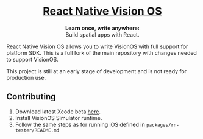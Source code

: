<h1 align="center">
  <a href="https://reactnative.dev/">
    React Native Vision OS
  </a>
</h1>

<p align="center">
  <strong>Learn once, write anywhere:</strong><br>
  Build spatial apps with React.
</p>

React Native Vision OS allows you to write VisionOS with full support for platform SDK. This is a full fork of the main repository with changes needed to support VisionOS.

This project is still at an early stage of development and is not ready for production use.

## Contributing

1. Download latest Xcode beta [here](https://developer.apple.com/xcode/).
2. Install VisionOS Simulator runtime. 
3. Follow the same steps as for running iOS defined in `packages/rn-tester/README.md`
